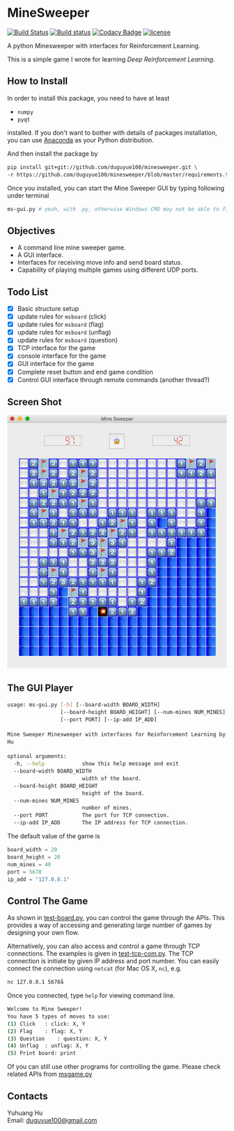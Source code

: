 # MineSweeper

[![Build Status](https://travis-ci.org/duguyue100/minesweeper.svg?branch=master)](https://travis-ci.org/duguyue100/minesweeper)
[![Build status](https://ci.appveyor.com/api/projects/status/p8xuedefg61yia02?svg=true)](https://ci.appveyor.com/project/duguyue100/minesweeper)
[![Codacy Badge](https://api.codacy.com/project/badge/Grade/8ad343ff420a42ba9130c822fa154557)](https://www.codacy.com/app/duguyue100/minesweeper?utm_source=github.com&amp;utm_medium=referral&amp;utm_content=duguyue100/minesweeper&amp;utm_campaign=Badge_Grade)
[![license](https://img.shields.io/github/license/mashape/apistatus.svg?maxAge=2592000)](https://raw.githubusercontent.com/duguyue100/minesweeper/master/LICENSE)

A python Minesweeper with interfaces for Reinforcement Learning.

This is a simple game I wrote for learning _Deep Reinforcement Learning_.

## How to Install

In order to install this package, you need to have at least

+   `numpy`
+   `pyqt`

installed. If you don't want to bother with details of packages installation,
you can use [Anaconda](https://anaconda.org/) as your Python distribution.

And then install the package by

```bash
pip install git+git://github.com/duguyue100/minesweeper.git \
-r https://github.com/duguyue100/minesweeper/blob/master/requirements.txt
```

Once you installed, you can start the Mine Sweeper GUI by typing following
under terminal

```bash
ms-gui.py # yeah, with .py, otherwise Windows CMD may not be able to find it!
```

## Objectives

+   A command line mine sweeper game.
+   A GUI interface.
+   Interfaces for receiving move info and send board status.
+   Capability of playing multiple games using different UDP ports.

## Todo List

+   [x] Basic structure setup
+   [x] update rules for `msboard` (click)
+   [x] update rules for `msboard` (flag)
+   [x] update rules for `msboard` (unflag)
+   [x] update rules for `msboard` (question)
+   [x] TCP interface for the game
+   [x] console interface for the game
+   [x] GUI interface for the game
+   [x] Complete reset button and end game condition
+   [x] Control GUI interface through remote commands (another thread?)

## Screen Shot

![Game Shot](minesweeper/imgs/screen_shot.png)

## The GUI Player

```bash
usage: ms-gui.py [-h] [--board-width BOARD_WIDTH]
                 [--board-height BOARD_HEIGHT] [--num-mines NUM_MINES]
                 [--port PORT] [--ip-add IP_ADD]

Mine Sweeper Minesweeper with interfaces for Reinforcement Learning by Yuhuang
Hu

optional arguments:
  -h, --help            show this help message and exit
  --board-width BOARD_WIDTH
                        width of the board.
  --board-height BOARD_HEIGHT
                        height of the board.
  --num-mines NUM_MINES
                        number of mines.
  --port PORT           The port for TCP connection.
  --ip-add IP_ADD       The IP address for TCP connection.
```

The default value of the game is

```python
board_width = 20
board_height = 20
num_mines = 40
port = 5678
ip_add = "127.0.0.1"
```

## Control The Game

As shown in [test-board.py](scripts/test-board.py), you can control the game
through the APIs. This provides a way of accessing and generating large
number of games by designing your own flow.

Alternatively, you can also access and control a game through TCP connections.
The examples is given in [test-tcp-com.py](scripts/test-tcp-com.py).
The TCP connection is initiate by given IP address and port number.
You can easily connect the connection using `netcat` (for Mac OS X, `nc`), e.g.

```bash
nc 127.0.0.1 5678å
```

Once you connected, type `help` for viewing command line.

```bash
Welcome to Mine Sweeper!
You have 5 types of moves to use:
(1) Click	: click: X, Y
(2) Flag	: flag: X, Y
(3) Question	: question: X, Y
(4) Unflag	: unflag: X, Y
(5) Print board: print
```

Of you can still use other programs for controlling the game.
Please check related APIs from [msgame.py](minesweeper/msgame.py)

## Contacts

Yuhuang Hu  
Email: duguyue100@gmail.com
